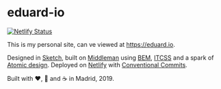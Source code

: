 # eduard-io

[![Netlify Status](https://api.netlify.com/api/v1/badges/7bee668f-93f2-41fb-99b0-8a7d5ce9d9e6/deploy-status)](https://app.netlify.com/sites/practical-khorana-da0eed/deploys)

This is my personal site, can ve viewed at https://eduard.io.

Designed in [Sketch](https://www.sketch.com), built on [Middleman](https://middlemanapp.com/) using [BEM](http://getbem.com/), [ITCSS](https://www.xfive.co/blog/itcss-scalable-maintainable-css-architecture/) and a spark of [Atomic design](http://atomicdesign.bradfrost.com/). Deployed on [Netlify](https://www.netlify.com) with [Conventional Commits](https://www.conventionalcommits.org/en/v1.0.0-beta.4/).

Built with ❤️, 🧠 and ☕ in Madrid, 2019.
